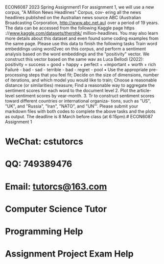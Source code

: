 ECON6087 2023 Spring Assignment1
For assignment 1, we will use a new corpus,
"A Million News Headlines" Corpus, cov-
ering all the news headlines published on the Australian news source ABC (Australian
Broadcasting Corporation, http://www.abc.net.au) over a period of 19 years. The data can
be accessed from the following Kaggle page https ://www.kaggle.com/datasets/therohk/
million-headlines. You may also learn more details about this dataset and even found
some coding examples from the same page. Please use this data to finish the following tasks
Train word embeddings using word2vec on this corpus, and perform a sentiment
analysis based on the word embeddings and the "positivity" vector. We construct
this vector based on the same wav as Luca Bellodi (2022):
positivity = success + good + happy + perfect + +important + worth + rich
Failurè - bad - sad - terrible - bad - regret - pool
• Use the appropriate pre-processing steps that you feel fit;
Decide on the size of dimensions, number of iterations, and which model you
would like to train;
Choose a reasonable distance (or similarities) measure;
Find a reasonable way to aggregate the sentiment scores for each word to the
document level
2. Plot the article-level sentiment scores by vear-month.
3.
Tr to construct sentiment scores toward different countries or international organiza-
tions, such as "US", "UK", and "Russia", "Iran", "NATO", and "UN"'.
Please submit your markdown files with both codes to complete the above tasks and the
plots as output. The deadline is 8 March before class (at 6:15pm).# ECON6087 Assignment 1
# WeChat: cstutorcs

# QQ: 749389476

# Email: tutorcs@163.com

# Computer Science Tutor

# Programming Help

# Assignment Project Exam Help
